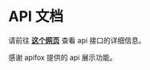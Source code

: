 # API 文档

请前往 **[这个网页](https://sl6aovf5z5.apifox.cn/api-70762171)** 查看 api 接口的详细信息。

感谢 apifox 提供的 api 展示功能。